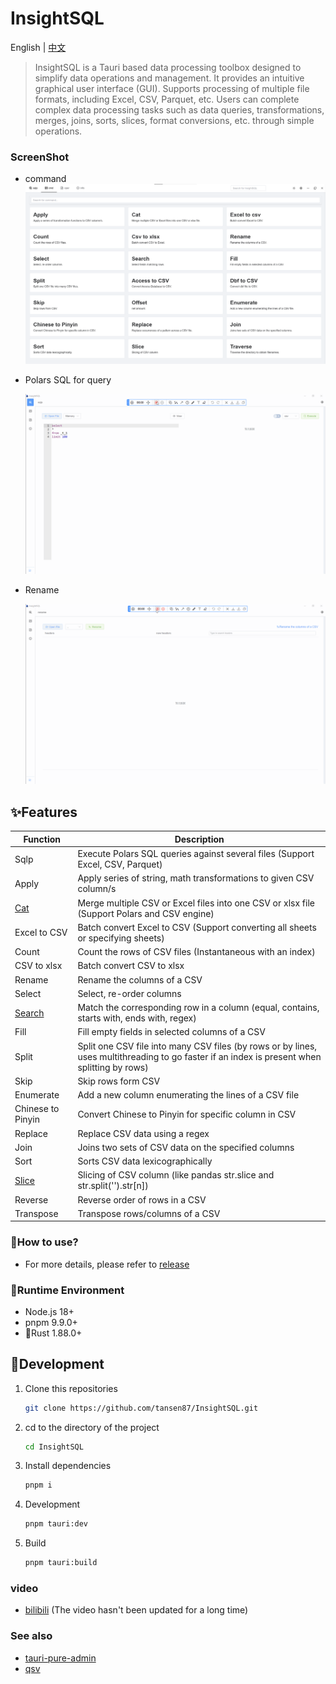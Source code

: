 <h1>InsightSQL</h1>

English | [中文](./README_CN.md)

> InsightSQL is a Tauri based data processing toolbox designed to simplify data operations and management. It provides an intuitive graphical user interface (GUI). Supports processing of multiple file formats, including Excel, CSV, Parquet, etc. Users can complete complex data processing tasks such as data queries, transformations, merges, joins, sorts, slices, format conversions, etc. through simple operations.

### ScreenShot

* command
 ![cmd.png](/docs/img/cmd.png)

* Polars SQL for query

  ![sqlp.gif](/docs/img/sqlp.gif)

* Rename

  ![rename.gif](/docs/img/rename.gif)

## ✨Features

| Function | Description |
| ------- | ----------- |
| Sqlp | Execute Polars SQL queries against several files (Support Excel, CSV, Parquet) |
| Apply | Apply series of string, math transformations to given CSV column/s |
| [Cat](./docs/cat.md) | Merge multiple CSV or Excel files into one CSV or xlsx file (Support Polars and CSV engine) |
| Excel  to CSV | Batch convert Excel to CSV (Support converting all sheets or specifying sheets) |
| Count | Count the rows of CSV files (Instantaneous with an index) |
| CSV to xlsx | Batch convert CSV to xlsx |
| Rename | Rename the columns of a CSV |
| Select | Select, re-order columns |
| [Search](./docs/search.md) | Match the corresponding row in a column (equal, contains, starts with, ends with, regex) |
| Fill | Fill empty fields in selected columns of a CSV |
| Split | Split one CSV file into many CSV files (by rows or by lines, uses multithreading to go faster if an index is present when splitting by rows) |
| Skip | Skip rows form CSV |
| Enumerate | Add a new column enumerating the lines of a CSV file |
| Chinese to Pinyin | Convert Chinese to Pinyin for specific column in CSV |
| Replace | Replace CSV data using a regex |
| Join | Joins two sets of CSV data on the specified columns |
| Sort | Sorts CSV data lexicographically |
| [Slice](./docs/slice.md) | Slicing of CSV column (like pandas str.slice and str.split('').str[n]) |
| Reverse | Reverse order of rows in a CSV |
| Transpose | Transpose rows/columns of a CSV |


### 🍖How to use?

* For more details, please refer to [release](https://github.com/tansen87/sqlp/releases/)


### 🏃‍Runtime Environment

* Node.js 18+
* pnpm 9.9.0+
* 🦀Rust 1.88.0+

## 🚀Development

1. Clone this repositories

   ```bash
   git clone https://github.com/tansen87/InsightSQL.git
   ```

2. cd to the directory of the project

   ```bash
   cd InsightSQL
   ```

3. Install dependencies

   ```bash
   pnpm i
   ```

4. Development

   ```bash
   pnpm tauri:dev
   ```

5. Build

   ```bash
   pnpm tauri:build
   ```

### video

* [bilibili](https://www.bilibili.com/video/BV1XS411c7zd/?spm_id_from=333.999.0.0&vd_source=5ee5270944c6e7a459e1311330bf455c) (The video hasn't been updated for a long time)

### See also
* [tauri-pure-admin](https://github.com/pure-admin/tauri-pure-admin)
* [qsv](https://github.com/jqnatividad/qsv)
